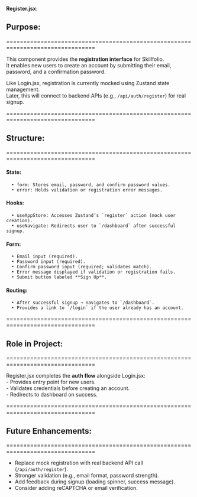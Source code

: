 **Register.jsx**:

  ## Purpose:
  ================================================================================

  This component provides the **registration interface** for Skillfolio.  
  It enables new users to create an account by submitting their email, password, 
  and a confirmation password.  

  Like Login.jsx, registration is currently mocked using Zustand state management.  
  Later, this will connect to backend APIs (e.g., `/api/auth/register`) for real signup.  

  ================================================================================

  ## Structure:
  ================================================================================

  #### State:
      • form: Stores email, password, and confirm password values.
      • error: Holds validation or registration error messages.

  #### Hooks:
      • useAppStore: Accesses Zustand’s `register` action (mock user creation).
      • useNavigate: Redirects user to `/dashboard` after successful signup.

  #### Form:
      • Email input (required).
      • Password input (required).
      • Confirm password input (required; validates match).
      • Error message displayed if validation or registration fails.
      • Submit button labeled **Sign Up**.

  #### Routing:
      • After successful signup → navigates to `/dashboard`.
      • Provides a link to `/login` if the user already has an account.

  ================================================================================

  ## Role in Project:
  ================================================================================

  Register.jsx completes the **auth flow** alongside Login.jsx:  
    - Provides entry point for new users.  
    - Validates credentials before creating an account.  
    - Redirects to dashboard on success.  

  ================================================================================

  ## Future Enhancements:
  ================================================================================

  - Replace mock registration with real backend API call (`/api/auth/register`).  
  - Stronger validation (e.g., email format, password strength).  
  - Add feedback during signup (loading spinner, success message).  
  - Consider adding reCAPTCHA or email verification.  